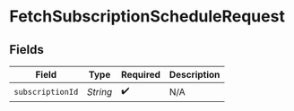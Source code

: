 # FetchSubscriptionScheduleRequest


## Fields

| Field              | Type               | Required           | Description        |
| ------------------ | ------------------ | ------------------ | ------------------ |
| `subscriptionId`   | *String*           | :heavy_check_mark: | N/A                |